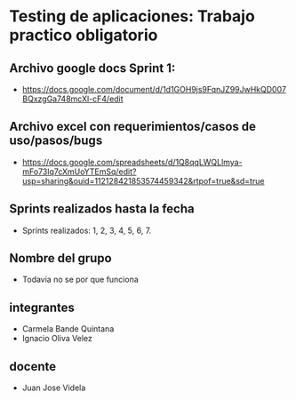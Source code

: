 # Testing de aplicaciones: Trabajo practico obligatorio

## Archivo google docs Sprint 1:
  - https://docs.google.com/document/d/1d1GOH9js9FqnJZ99JwHkQD007BQxzgGa748mcXl-cF4/edit

## Archivo excel con requerimientos/casos de uso/pasos/bugs 
  - https://docs.google.com/spreadsheets/d/1Q8qqLWQLlmya-mFo73lq7cXmUoYTEmSq/edit?usp=sharing&ouid=112128421853574459342&rtpof=true&sd=true

## Sprints realizados hasta la fecha
  - Sprints realizados: 1, 2, 3, 4, 5, 6, 7.

## Nombre del grupo
  - Todavia no se por que funciona

## integrantes
  - Carmela Bande Quintana
  - Ignacio Oliva Velez
## docente
  - Juan Jose Videla
